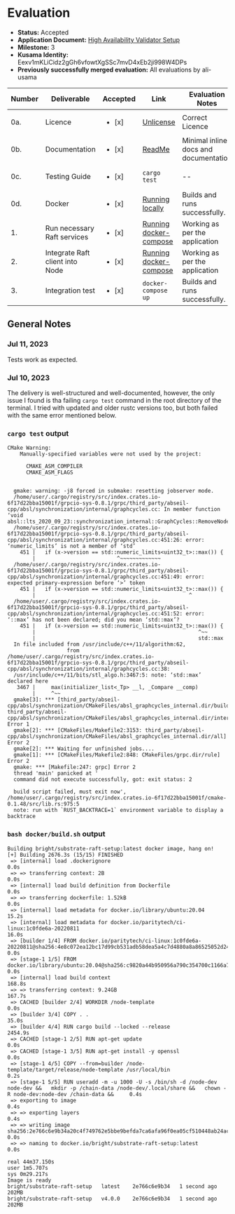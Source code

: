 # Evaluation

- **Status:** Accepted
- **Application Document:** [High Availability Validator Setup](https://github.com/w3f/Grants-Program/blob/master/applications/High_availability_validator_setup.md)
- **Milestone:** 3
- **Kusama Identity:** Eexv1mKLiCidz2gGh6vfowtXgSSc7mvD4xEb2ji998W4DPs
- **Previously successfully merged evaluation:** All evaluations by ali-usama

| Number | Deliverable                     | Accepted               | Link                                                                                                                         | Evaluation Notes                      |
| ------ | ------------------------------- | ---------------------- | ---------------------------------------------------------------------------------------------------------------------------- | ------------------------------------- |
| 0a.    | Licence                         | <ul><li>[x] </li></ul> | [Unlicense](https://github.com/bright/substrate-raft-setup/blob/milestone-3/LICENSE)                                         | Correct Licence                       |
| 0b.    | Documentation                   | <ul><li>[x] </li></ul> | [ReadMe](https://github.com/bright/substrate-raft-setup/blob/milestone-3/README.md)                                          | Minimal inline docs and documentation |
| 0c.    | Testing Guide                   | <ul><li>[x] </li></ul> | `cargo test`                                                                                                                 | --                                    |
| 0d.    | Docker                          | <ul><li>[x] </li></ul> | [Running locally](https://github.com/bright/substrate-raft-setup/blob/milestone-3/README.md#running-locally-1)               | Builds and runs successfully.         |
| 1.     | Run necessary Raft services     | <ul><li>[x] </li></ul> | [Running docker-compose](https://github.com/bright/substrate-raft-setup/blob/milestone-3/README.md#running-docker-compose-1) | Working as per the application        |
| 2.     | Integrate Raft client into Node | <ul><li>[x] </li></ul> | [Running docker-compose](https://github.com/bright/substrate-raft-setup/blob/milestone-3/README.md#running-docker-compose-1) | Working as per the application        |
| 3.     | Integration test                | <ul><li>[x] </li></ul> | `docker-compose up`                                                                                                          | Builds and runs successfully.         |

## General Notes

### Jul 11, 2023

Tests work as expected.

### Jul 10, 2023

The delivery is well-structured and well-documented, however, the only issue I found is tha failing `cargo test` command in the root directory of the terminal. I tried with updated and older rustc versions too, but both failed with the same error mentioned below.

### `cargo test` output

```
CMake Warning:
    Manually-specified variables were not used by the project:

      CMAKE_ASM_COMPILER
      CMAKE_ASM_FLAGS


  gmake: warning: -j8 forced in submake: resetting jobserver mode.
  /home/user/.cargo/registry/src/index.crates.io-6f17d22bba15001f/grpcio-sys-0.8.1/grpc/third_party/abseil-cpp/absl/synchronization/internal/graphcycles.cc: In member function ‘void absl::lts_2020_09_23::synchronization_internal::GraphCycles::RemoveNode(void*)’:
  /home/user/.cargo/registry/src/index.crates.io-6f17d22bba15001f/grpcio-sys-0.8.1/grpc/third_party/abseil-cpp/absl/synchronization/internal/graphcycles.cc:451:26: error: ‘numeric_limits’ is not a member of ‘std’
    451 |   if (x->version == std::numeric_limits<uint32_t>::max()) {
        |                          ^~~~~~~~~~~~~~
  /home/user/.cargo/registry/src/index.crates.io-6f17d22bba15001f/grpcio-sys-0.8.1/grpc/third_party/abseil-cpp/absl/synchronization/internal/graphcycles.cc:451:49: error: expected primary-expression before ‘>’ token
    451 |   if (x->version == std::numeric_limits<uint32_t>::max()) {
        |                                                 ^
  /home/user/.cargo/registry/src/index.crates.io-6f17d22bba15001f/grpcio-sys-0.8.1/grpc/third_party/abseil-cpp/absl/synchronization/internal/graphcycles.cc:451:52: error: ‘::max’ has not been declared; did you mean ‘std::max’?
    451 |   if (x->version == std::numeric_limits<uint32_t>::max()) {
        |                                                    ^~~
        |                                                    std::max
  In file included from /usr/include/c++/11/algorithm:62,
                   from /home/user/.cargo/registry/src/index.crates.io-6f17d22bba15001f/grpcio-sys-0.8.1/grpc/third_party/abseil-cpp/absl/synchronization/internal/graphcycles.cc:38:
  /usr/include/c++/11/bits/stl_algo.h:3467:5: note: ‘std::max’ declared here
   3467 |     max(initializer_list<_Tp> __l, _Compare __comp)
        |     ^~~
  gmake[3]: *** [third_party/abseil-cpp/absl/synchronization/CMakeFiles/absl_graphcycles_internal.dir/build.make:76: third_party/abseil-cpp/absl/synchronization/CMakeFiles/absl_graphcycles_internal.dir/internal/graphcycles.cc.o] Error 1
  gmake[2]: *** [CMakeFiles/Makefile2:3153: third_party/abseil-cpp/absl/synchronization/CMakeFiles/absl_graphcycles_internal.dir/all] Error 2
  gmake[2]: *** Waiting for unfinished jobs....
  gmake[1]: *** [CMakeFiles/Makefile2:848: CMakeFiles/grpc.dir/rule] Error 2
  gmake: *** [Makefile:247: grpc] Error 2
  thread 'main' panicked at '
  command did not execute successfully, got: exit status: 2

  build script failed, must exit now', /home/user/.cargo/registry/src/index.crates.io-6f17d22bba15001f/cmake-0.1.48/src/lib.rs:975:5
  note: run with `RUST_BACKTRACE=1` environment variable to display a backtrace
```

### `bash docker/build.sh` output

```
Building bright/substrate-raft-setup:latest docker image, hang on!
[+] Building 2676.3s (15/15) FINISHED
 => [internal] load .dockerignore                                                                                                                                                0.0s
 => => transferring context: 2B                                                                                                                                                  0.0s
 => [internal] load build definition from Dockerfile                                                                                                                             0.0s
 => => transferring dockerfile: 1.52kB                                                                                                                                           0.0s
 => [internal] load metadata for docker.io/library/ubuntu:20.04                                                                                                                 15.2s
 => [internal] load metadata for docker.io/paritytech/ci-linux:1c0fde6a-20220811                                                                                                16.0s
 => [builder 1/4] FROM docker.io/paritytech/ci-linux:1c0fde6a-20220811@sha256:4e8c072ea12bc17d99cb531adb58dea5a4c7d4880a8a86525052d24d1454e89e                                   0.0s
 => [stage-1 1/5] FROM docker.io/library/ubuntu:20.04@sha256:c9820a44b950956a790c354700c1166a7ec648bc0d215fa438d3a339812f1d01                                                    0.0s
 => [internal] load build context                                                                                                                                              168.8s
 => => transferring context: 9.24GB                                                                                                                                            167.7s
 => CACHED [builder 2/4] WORKDIR /node-template                                                                                                                                  0.0s
 => [builder 3/4] COPY . .                                                                                                                                                      35.0s
 => [builder 4/4] RUN cargo build --locked --release                                                                                                                          2454.9s
 => CACHED [stage-1 2/5] RUN apt-get update                                                                                                                                      0.0s
 => CACHED [stage-1 3/5] RUN apt-get install -y openssl                                                                                                                          0.0s
 => [stage-1 4/5] COPY --from=builder /node-template/target/release/node-template /usr/local/bin                                                                                 0.2s
 => [stage-1 5/5] RUN useradd -m -u 1000 -U -s /bin/sh -d /node-dev node-dev &&   mkdir -p /chain-data /node-dev/.local/share &&   chown -R node-dev:node-dev /chain-data &&     0.4s
 => exporting to image                                                                                                                                                           0.4s
 => => exporting layers                                                                                                                                                          0.4s
 => => writing image sha256:2e766c6e9b34a20c4f749762e5bbe9befda7ca6afa96f0ea05cf510448ab24ac                                                                                     0.0s
 => => naming to docker.io/bright/substrate-raft-setup:latest                                                                                                                    0.0s

real 44m37.150s
user 1m5.707s
sys 0m29.217s
Image is ready
bright/substrate-raft-setup   latest    2e766c6e9b34   1 second ago   202MB
bright/substrate-raft-setup   v4.0.0    2e766c6e9b34   1 second ago   202MB
```

